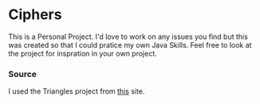 # Ciphers
This is a Personal Project. I'd love to work on any issues you find but this was created so that I could pratice my own Java Skills.
Feel free to look at the project for inspration in your own project.
### Source
I used the Triangles project from [this](https://www.seminolestate.edu/computers/competition/samples/2005) site.
